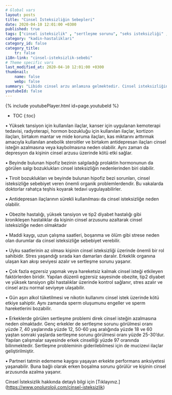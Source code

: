 ```yaml
---
# Global vars
layout: posts
title: "Cinsel İsteksizliğin Sebepleri"
date: 2020-04-10 12:01:00 +0300
published: true
tags: ["cinsel isteksizlik" , "sertleşme sorunu", "seks isteksizliği" , "az libido" , "düşük libido", "cinsel isteksizlik sebebi" , "cinsel isteksizlik nedeni" , "cinsel isteksizlik tedavi" , "iktidarsızlık" , "cinsel isteksizlik ilaç" , "cinsel isteksizlik hormon" , "erkek cinsel isteksizliği" , "kadın cinsel isteksizlik" , "cinsel isteksizlik çözüm" , "cinsel isteksizlik sorun" , "cinsel isteksizlik nedir" , "cinsel isteksizlik nasıl giderilir" , "cinsel isteksizlik niye olur"]
category: "kadin-hastaliklari"
category_id: false
category_title:
    tr: false
i18n-link: "cinsel-isteksizlik-sebebi"
# Theme specific vars
last_modified_at: 2020-04-10 12:01:00 +0300
thumbnail:
    name: false
    webp: false
summary: "Libido cinsel arzu anlamına gelmektedir. Cinsel isteksizliğin birçok nedeni vardır. Genelde partnerler beraber muayene edilmelidir. Tedavi sebebe yöneliktir. Makalemizde cinsel isteksizlik detaylıca anlatılmaktadır."
youtubeId: false
---
```

{% include youtubePlayer.html id=page.youtubeId %}

* TOC
{:toc}

•	Yüksek tansiyon için kullanılan ilaçlar, kanser için uygulanan kemoterapi tedavisi, radyoterapi, hormon bozukluğu için kullanılan ilaçlar, kortizon ilaçları, birtakım mantar ve mide koruma ilaçları, kas miktarını arttırmak amacıyla kullanılan anebolik steroitler ve birtakım antidepresan ilaçları cinsel isteğin azalmasına veya kaybolmasına neden olabilir. Aynı zaman da depresyon da kişinin cinsel arzusu üzerinde kötü etki sağlar.

•	Beyinde bulunan hipofiz bezinin salgıladığı prolaktin hormonunun da görülen salgı bozuklukları cinsel isteksizliğin nedenlerinden biri olabilir.

•	Tiroit bozuklukları ve beyinde bulunan hipofiz bezi sorunları, cinsel isteksizliğe sebebiyet veren önemli organik problemlerdendir. Bu vakalarda doktorlar rahatça teşhis koyarak tedavi uygulayabilirler.

•	Antidepresan ilaçlarının sürekli kullanılması da cinsel isteksizliğe neden olabilir.

•	Obezite hastalığı, yüksek tansiyon ve tip2 diyabet hastalığı gibi kronikleşen hastalıklar da kişinin cinsel arzusunu azaltarak cinsel isteksizliğe neden olmaktadır

•	Maddi kaygı, uzun çalışma saatleri, boşanma ve ölüm gibi strese neden olan durumlar da cinsel isteksizliğe sebebiyet verebilir.

•	Uyku saatlerinin az olması kişinin cinsel isteksizliği üzerinde önemli bir rol sahibidir. Stres yaşandığı sırada kan damarları daralır. Erkeklik organına ulaşan kan akışı seviyesi azalır ve sertleşme sorunu yaşanır.

•	Çok fazla egzersiz yapmak veya hareketsiz kalmak cinsel isteği etkileyen faktörlerden biridir. Yapılan düzenli egzersiz sayesinde obezite, tip2 diyabet ve yüksek tansiyon gibi hastalıklar üzerinde kontrol sağlanır, stres azalır ve cinsel arzu normal seviyeye ulaşabilir.

•	Gün aşırı alkol tüketilmesi ve nikotin kullanımı cinsel istek üzerinde kötü etkiye sahiptir. Aynı zamanda sperm oluşumunu engeller ve sperm hareketlerini bozabilir.

•	Erkeklerde görülen sertleşme problemi direk cinsel isteğin azalmasına neden olmaktadır. Genç erkekler de sertleşme sorunu görülmesi oranı yüzde 7, 40 yaşlarında yüzde 12, 50-60 yaş aralığında yüzde 18 ve 60 yaştan sonraki yaşlarda sertleşme sorunu görülmesi oranı yüzde 25-30’dur. Yapılan çalışmalar sayesinde erkek cinselliği yüzde 97 oranında bilinmektedir. Sertleşme probleminin giderilebilmesi için de mucizevi ilaçlar geliştirilmiştir.

•	Partneri tatmin edememe kaygısı yaşayan erkekte performans anksiyetesi yaşanabilir. Buna bağlı olarak erken boşalma sorunu görülür ve kişinin cinsel arzusunda azalma yaşanır.


Cinsel İsteksizlik hakkında detaylı bilgi için [Tıklayınız.] (https://www.onoluroloji.com/cinsel-isteksizlik)
